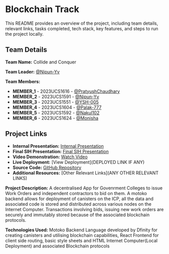 # Blockchain Track

This README provides an overview of the project, including team details, relevant links, tasks completed, tech stack, key features, and steps to run the project locally.

## Team Details

**Team Name:** Collide and Conquer

**Team Leader:** [@Nipun-Yv](https://github.com/Nipun-Yv)

**Team Members:**

- **MEMBER_1** - 2023UCS1616 - [@PratyushChaudhary](https://github.com/PratyushChaudhary)
- **MEMBER_2** - 2023UCS1591 - [@Nipun-Yv](https://github.com/Nipun-Yv)
- **MEMBER_3** - 2023UCS1551 - [@YSH-005](https://github.com/YSH-005)
- **MEMBER_4** - 2023UCS1604 - [@Palak-777](https://github.com/Palak-777)
- **MEMBER_5** - 2023UCS1592 - [@Nakul102](https://github.com/Nakul102)
- **MEMBER_6** - 2023UCS1624 - [@Monisha](https://github.com/Monisha)


## Project Links

- **Internal Presentation:** [Internal Presentation](https://github.com/PratyushChaudhary/Internal-Hackathon-PPT---Collide-and-Conquer)
- **Final SIH Presentation:** [Final SIH Presentation](https://github.com/PratyushChaudhary/SIH-PPT---Collide-and-Conquer)
- **Video Demonstration:** [Watch Video](https://youtu.be/Af3mFvBcMZg)
- **Live Deployment:** [View Deployment](DEPLOYED LINK IF ANY)
- **Source Code:** [GitHub Repository](https://github.com/Nipun-Yv/DfinityProject)
- **Additional Resources:** [Other Relevant Links](ANY OTHER RELEVANT LINKS)

**Project Description:**
A decentralised App for Govenrment Colleges to issue Work Orders and independent contractors to bid on them.
A motoko backend allows for deployment of canisters on the ICP, all the data and associated code is stored and distributed across
various nodes on the Internet Computer.
Transactions involving bids, issuing new work orders are securely and immutably stored because of the associated blockchain protocols.

**Technologies Used:**
Motoko Backend Language developed by Dfinity for creating canisters and utilising blockchain capabilities, React Frontend for client side routing, basic style sheets and HTML
Internet Computer(Local Deployment) and associated Blockchain protocols

